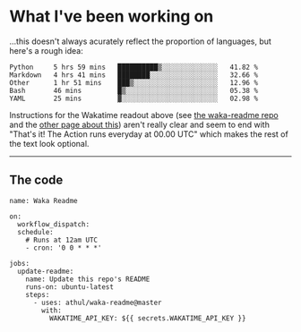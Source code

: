 # What I've been working on

…this doesn't always acurately reflect the proportion of languages, but here's a rough idea:

<!--START_SECTION:waka-->
```text
Python     5 hrs 59 mins   ██████████▒░░░░░░░░░░░░░░   41.82 % 
Markdown   4 hrs 41 mins   ████████░░░░░░░░░░░░░░░░░   32.66 % 
Other      1 hr 51 mins    ███▒░░░░░░░░░░░░░░░░░░░░░   12.96 % 
Bash       46 mins         █▒░░░░░░░░░░░░░░░░░░░░░░░   05.38 % 
YAML       25 mins         ▓░░░░░░░░░░░░░░░░░░░░░░░░   02.98 % 
```
<!--END_SECTION:waka-->

Instructions for the Wakatime readout above (see [the waka-readme repo](https://github.com/athul/waka-readme) and the [other page about this](https://github.com/marketplace/actions/waka-readme)) aren't really clear and seem to end with "That's it! The Action runs everyday at 00.00 UTC" which makes the rest of the text look optional.

---

## The code

```
name: Waka Readme

on:
  workflow_dispatch:
  schedule:
    # Runs at 12am UTC
    - cron: '0 0 * * *'

jobs:
  update-readme:
    name: Update this repo's README
    runs-on: ubuntu-latest
    steps:
      - uses: athul/waka-readme@master
        with:
          WAKATIME_API_KEY: ${{ secrets.WAKATIME_API_KEY }}
```

